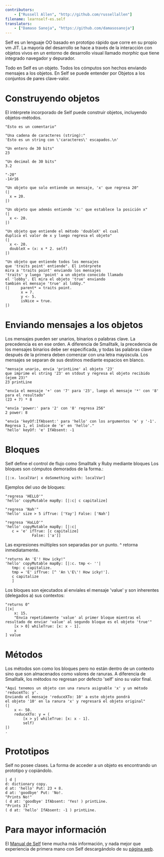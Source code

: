 ```yaml
---
contributors:
    - ["Russell Allen", "http://github.com/russellallen"]
filename: learnself-es.self
translators:
    - ["Damaso Sanoja", "https://github.com/damasosanoja"]
---
```


Self es un lenguaje OO basado en prototipo rápido que corre en su propio vm JIT. La mayoría del desarrollo se hace a través de la interacción con objetos vivos en un entorno de desarrollo visual llamado *morphic* que tiene integrado navegador y depurador.

Todo en Self es un objeto. Todos los cómputos son hechos enviando mensajes a los objetos. En Self se puede entender por Objetos a los conjuntos de pares clave-valor.

# Construyendo objetos

El intérprete incorporado de Self puede construir objetos, incluyendo objetos-métodos.

```
"Esto es un comentario"

"Una cadena de caracteres (string):"
'Esto es un string con \'caracteres\' escapados.\n'

"Un entero de 30 bits"
23

"Un decimal de 30 bits"
3.2

"-20"
-14r16

"Un objeto que solo entiende un mensaje, 'x' que regresa 20"
(|
  x = 20.
|)

"Un objeto que además entiende 'x:' que establece la posición x"
(|
  x <- 20.
|)

"Un objeto que entiende el método 'doubleX' el cual
duplica el valor de x y luego regresa el objeto"
(|
  x <- 20.
  doubleX = (x: x * 2. self)
|)

"Un objeto que entiende todos los mensajes
que 'traits point' entiende". El intérprete
mira a 'traits point' enviando los mensajes
'traits' y luego 'point' a un objeto conocido llamado
el 'lobby'. El mira el objeto 'true' enviando
también el mensaje 'true' al lobby."
(|     parent* = traits point.
       x = 7.
       y <- 5.
       isNice = true.
|)
```

# Enviando mensajes a los objetos

Los mensajes pueden ser unarios, binarios o palabras clave. La precedencia es en ese orden. A diferencia de Smalltalk, la precedencia de los mensajes binarios debe ser especificada, y todas las palabras clave después de la primera deben comenzar con una letra mayúscula. Los mensajes se separan de sus destinos mediante espacios en blanco.

```
"mensaje unario, envía 'printLine' al objeto '23'
que imprime el string '23' en stdout y regresa el objeto recibido (ejem 23)"
23 printLine

"envía el mensaje '+' con '7' para '23', luego el mensaje '*' con '8' para el resultado"
(23 + 7) * 8

"envía 'power:' para '2' con '8' regresa 256"
2 power: 8

"envía 'keyOf:IfAbsent:' para 'hello' con los argumentos 'e' y '-1'.
Regresa 1, el índice de 'e' en 'hello'."
'hello' keyOf: 'e' IfAbsent: -1
```

# Bloques

Self define el control de flujo como Smalltalk y Ruby mediante bloques Los bloques son cómputos demorados de la forma.:

```
[|:x. localVar| x doSomething with: localVar]
```

Ejemplos del uso de bloques:

```
"regresa 'HELLO'"
'hello' copyMutable mapBy: [|:c| c capitalize]

"regresa 'Nah'"
'hello' size > 5 ifTrue: ['Yay'] False: ['Nah']

"regresa 'HaLLO'"
'hello' copyMutable mapBy: [|:c|
   c = 'e' ifTrue: [c capitalize]
            False: ['a']]
```

Las expresiones múltiples son separadas por un punto. ^ retorna inmediatamente.

```
"returns An 'E'! How icky!"
'hello' copyMutable mapBy: [|:c. tmp <- ''|
   tmp: c capitalize.
   tmp = 'E' ifTrue: [^ 'An \'E\'! How icky!'].
   c capitalize
   ]
```

Los bloques son ejecutados al enviales el mensaje 'value' y son inherentes (delegados a) sus contextos:

```
"returns 0"
[|x|
    x: 15.
    "Envía repetidamente 'value' al primer bloque mientras el resultado de enviar 'value' al segundo bloque es el objeto 'true'"
    [x > 0] whileTrue: [x: x - 1].
    x
] value
```

# Métodos

Los métodos son como los bloques pero no están dentro de un contexto sino que son almacenados como valores de ranuras. A diferencia de Smalltalk, los métodos no regresan por defecto 'self' sino su valor final.

```
"Aquí tenemos un objeto con una ranura asignable 'x' y un método 'reduceXTo: y'.
Enviando el mensaje 'reduceXTo: 10' a este objeto pondrá
el objeto '10' en la ranura 'x' y regresará el objeto original"
(|
    x <- 50.
    reduceXTo: y = (
        [x > y] whileTrue: [x: x - 1].
        self)
|)
.
```

# Prototipos

Self no posee clases. La forma de acceder a un objeto es encontrando un prototipo y copiándolo.

```
| d |
d: dictionary copy.
d at: 'hello' Put: 23 + 8.
d at: 'goodbye' Put: 'No!.
"Prints No!"
( d at: 'goodbye' IfAbsent: 'Yes! ) printLine.
"Prints 31"
( d at: 'hello' IfAbsent: -1 ) printLine.
```

# Para mayor información

El [Manual de Self](http://handbook.selflanguage.org) tiene mucha más información, y nada mejor que experiencia de primera mano con Self descargándolo de su [página web](http://www.selflanguage.org).
